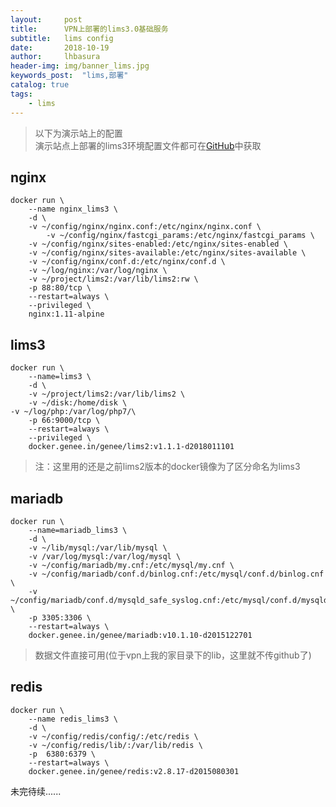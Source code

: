 ```yaml
---
layout:     post
title:      VPN上部署的lims3.0基础服务
subtitle:   lims config
date:       2018-10-19
author:     lhbasura
header-img: img/banner_lims.jpg
keywords_post:  "lims,部署"
catalog: true
tags:
    - lims  
---
```

>以下为演示站上的配置  
演示站点上部署的lims3环境配置文件都可在[GitHub](https://github.com/lhbasura/lims2-deploy-doc)中获取

## nginx  

```
docker run \
	--name nginx_lims3 \
	-d \
	-v ~/config/nginx/nginx.conf:/etc/nginx/nginx.conf \
        -v ~/config/nginx/fastcgi_params:/etc/nginx/fastcgi_params \
	-v ~/config/nginx/sites-enabled:/etc/nginx/sites-enabled \
	-v ~/config/nginx/sites-available:/etc/nginx/sites-available \
	-v ~/config/nginx/conf.d:/etc/nginx/conf.d \
	-v ~/log/nginx:/var/log/nginx \
	-v ~/project/lims2:/var/lib/lims2:rw \
	-p 88:80/tcp \
	--restart=always \
	--privileged \
	nginx:1.11-alpine  
```  

## lims3  

```
docker run \
    --name=lims3 \
    -d \
    -v ~/project/lims2:/var/lib/lims2 \
    -v ~/disk:/home/disk \
-v ~/log/php:/var/log/php7/\
    -p 66:9000/tcp \
    --restart=always \
    --privileged \
    docker.genee.in/genee/lims2:v1.1.1-d2018011101
```  
>注：这里用的还是之前lims2版本的docker镜像为了区分命名为lims3  

## mariadb  

```
docker run \
    --name=mariadb_lims3 \
    -d \
    -v ~/lib/mysql:/var/lib/mysql \
    -v /var/log/mysql:/var/log/mysql \
    -v ~/config/mariadb/my.cnf:/etc/mysql/my.cnf \
    -v ~/config/mariadb/conf.d/binlog.cnf:/etc/mysql/conf.d/binlog.cnf \
    -v ~/config/mariadb/conf.d/mysqld_safe_syslog.cnf:/etc/mysql/conf.d/mysqld_safe_syslog.cnf \
    -p 3305:3306 \
    --restart=always \
    docker.genee.in/genee/mariadb:v10.1.10-d2015122701
```
 >数据文件直接可用(位于vpn上我的家目录下的lib，这里就不传github了)   
  
## redis 

```
docker run \
    --name redis_lims3 \
    -d \
    -v ~/config/redis/config/:/etc/redis \
    -v ~/config/redis/lib/:/var/lib/redis \
    -p  6380:6379 \
    --restart=always \
    docker.genee.in/genee/redis:v2.8.17-d2015080301
```

未完待续......